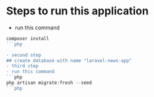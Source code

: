 # Steps to run this application
- run this command 
```php 
composer install
```php 

- second step 
## create database with name "laravel-news-app"
- third step
- run this command 
```php 
php artisan migrate:fresh --seed
```php 
